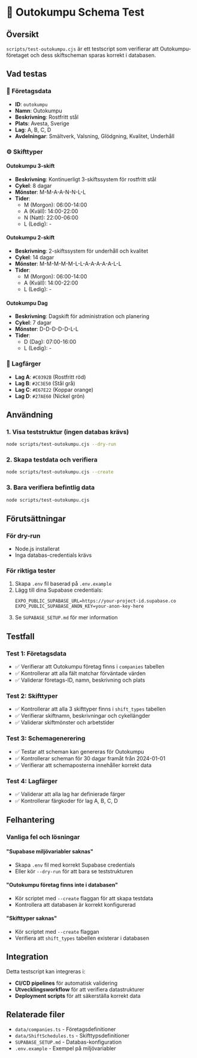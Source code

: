 # 🧪 Outokumpu Schema Test

## Översikt

`scripts/test-outokumpu.cjs` är ett testscript som verifierar att Outokumpu-företaget och dess skiftscheman sparas korrekt i databasen.

## Vad testas

### 🏢 Företagsdata
- **ID**: `outokumpu`
- **Namn**: Outokumpu
- **Beskrivning**: Rostfritt stål  
- **Plats**: Avesta, Sverige
- **Lag**: A, B, C, D
- **Avdelningar**: Smältverk, Valsning, Glödgning, Kvalitet, Underhåll

### ⚙️ Skifttyper

#### Outokumpu 3-skift
- **Beskrivning**: Kontinuerligt 3-skiftssystem för rostfritt stål
- **Cykel**: 8 dagar
- **Mönster**: M-M-A-A-N-N-L-L
- **Tider**:
  - M (Morgon): 06:00-14:00
  - A (Kväll): 14:00-22:00  
  - N (Natt): 22:00-06:00
  - L (Ledig): -

#### Outokumpu 2-skift
- **Beskrivning**: 2-skiftssystem för underhåll och kvalitet
- **Cykel**: 14 dagar
- **Mönster**: M-M-M-M-M-L-L-A-A-A-A-A-L-L
- **Tider**:
  - M (Morgon): 06:00-14:00
  - A (Kväll): 14:00-22:00
  - L (Ledig): -

#### Outokumpu Dag
- **Beskrivning**: Dagskift för administration och planering
- **Cykel**: 7 dagar
- **Mönster**: D-D-D-D-D-L-L
- **Tider**:
  - D (Dag): 07:00-16:00
  - L (Ledig): -

### 🎨 Lagfärger
- **Lag A**: `#C0392B` (Rostfritt röd)
- **Lag B**: `#2C3E50` (Stål grå)
- **Lag C**: `#E67E22` (Koppar orange)
- **Lag D**: `#27AE60` (Nickel grön)

## Användning

### 1. Visa teststruktur (ingen databas krävs)
```bash
node scripts/test-outokumpu.cjs --dry-run
```

### 2. Skapa testdata och verifiera
```bash
node scripts/test-outokumpu.cjs --create
```

### 3. Bara verifiera befintlig data
```bash
node scripts/test-outokumpu.cjs
```

## Förutsättningar

### För dry-run
- Node.js installerat
- Inga databas-credentials krävs

### För riktiga tester
1. Skapa `.env` fil baserad på `.env.example`
2. Lägg till dina Supabase credentials:
   ```
   EXPO_PUBLIC_SUPABASE_URL=https://your-project-id.supabase.co
   EXPO_PUBLIC_SUPABASE_ANON_KEY=your-anon-key-here
   ```
3. Se `SUPABASE_SETUP.md` för mer information

## Testfall

### Test 1: Företagsdata
- ✅ Verifierar att Outokumpu företag finns i `companies` tabellen
- ✅ Kontrollerar att alla fält matchar förväntade värden
- ✅ Validerar företags-ID, namn, beskrivning och plats

### Test 2: Skifttyper
- ✅ Kontrollerar att alla 3 skifttyper finns i `shift_types` tabellen
- ✅ Verifierar skiftnamn, beskrivningar och cykellängder
- ✅ Validerar skiftmönster och arbetstider

### Test 3: Schemagenerering
- ✅ Testar att scheman kan genereras för Outokumpu
- ✅ Kontrollerar scheman för 30 dagar framåt från 2024-01-01
- ✅ Verifierar att schemaposterna innehåller korrekt data

### Test 4: Lagfärger
- ✅ Validerar att alla lag har definierade färger
- ✅ Kontrollerar färgkoder för lag A, B, C, D

## Felhantering

### Vanliga fel och lösningar

#### "Supabase miljövariabler saknas"
- Skapa `.env` fil med korrekt Supabase credentials
- Eller kör `--dry-run` för att bara se teststrukturen

#### "Outokumpu företag finns inte i databasen"
- Kör scriptet med `--create` flaggan för att skapa testdata
- Kontrollera att databasen är korrekt konfigurerad

#### "Skifttyper saknas"
- Kör scriptet med `--create` flaggan
- Verifiera att `shift_types` tabellen existerar i databasen

## Integration

Detta testscript kan integreras i:

- **CI/CD pipelines** för automatisk validering
- **Utvecklingsworkflow** för att verifiera datastrukturer
- **Deployment scripts** för att säkerställa korrekt data

## Relaterade filer

- `data/companies.ts` - Företagsdefinitioner
- `data/ShiftSchedules.ts` - Skifttypsdefinitioner  
- `SUPABASE_SETUP.md` - Databas-konfiguration
- `.env.example` - Exempel på miljövariabler